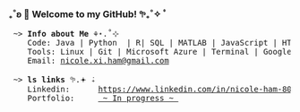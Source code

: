 ### ₊˚ʚ 🌱 Welcome to my GitHub! 𖧧₊˚✧ ﾟ

<pre>
 ~> <strong>Info about Me</strong> ⚘⋆.˚⊹
    Code: Java | Python  | R| SQL | MATLAB | JavaScript | HTML | CSS
    Tools: Linux | Git | Microsoft Azure | Terminal | Google Suite | Microsoft Office
    Email: <a href="mailto:nicole.xi.ham@gmail.com">nicole.xi.ham@gmail.com</a>

 ~> <strong>ls links</strong> 𖧧.𖥔 ݁₊
    Linkedin:      <a rel=me href="https://www.linkedin.com/in/nicole-ham-80aa99310">https://www.linkedin.com/in/nicole-ham-80aa99310</a>
    Portfolio:     <a href=""> ~ In progress ~ </a>

</pre>
